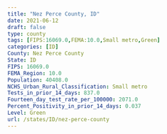 ```yaml
---
title: "Nez Perce County, ID"
date: 2021-06-12
draft: false
type: county
tags: [FIPS:16069.0,FEMA:10.0,Small metro,Green]
categories: [ID]
County: Nez Perce County
State: ID
FIPS: 16069.0
FEMA_Region: 10.0
Population: 40408.0
NCHS_Urban_Rural_Classification: Small metro
Tests_in_prior_14_days: 837.0
Fourteen_day_test_rate_per_100000: 2071.0
Percent_Positivity_in_prior_14_days: 0.037
Level: Green
url: /states/ID/nez-perce-county
---
```



